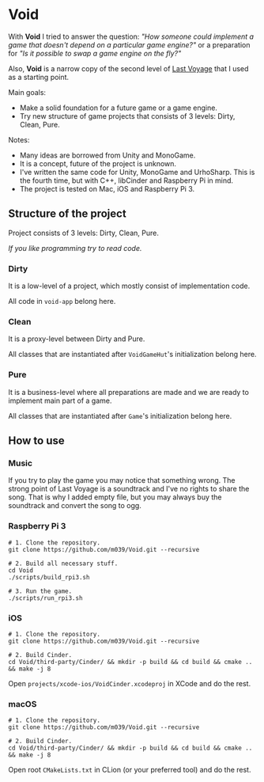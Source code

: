 # Void

With **Void** I tried to answer the question: *"How someone could implement a game that doesn't depend on a particular game engine?"* or a preparation for *"Is it possible to swap a game engine on the fly?"*

Also, **Void** is a narrow copy of the second level of [Last Voyage](http://lastvoyage.co) that I used as a starting point.

Main goals:

* Make a solid foundation for a future game or a game engine.
* Try new structure of game projects that consists of 3 levels: Dirty, Clean, Pure.

Notes:

* Many ideas are borrowed from Unity and MonoGame.
* It is a concept, future of the project is unknown.
* I've written the same code for Unity, MonoGame and UrhoSharp. This is the fourth time, but with C++, libCinder and Raspberry Pi in mind.
* The project is tested on Mac, iOS and Raspberry Pi 3.

## Structure of the project

Project consists of 3 levels: Dirty, Clean, Pure.

*If you like programming try to read code.*
 
### Dirty

It is a low-level of a project, which mostly consist of implementation code.

All code in `void-app` belong here.

### Clean

It is a proxy-level between Dirty and Pure.

All classes that are instantiated after `VoidGameHut`'s initialization belong here.

### Pure

It is a business-level where all preparations are made and we are ready to implement main part of a game.

All classes that are instantiated after `Game`'s initialization belong here.

## How to use

### Music

If you try to play the game you may notice that something wrong. The strong point of Last Voyage is a soundtrack and I've no rights to share the song. That is why I added empty file, but you may always buy the soundtrack and convert the song to ogg.

### Raspberry Pi 3

    # 1. Clone the repository.
    git clone https://github.com/m039/Void.git --recursive
    
    # 2. Build all necessary stuff.
    cd Void
    ./scripts/build_rpi3.sh
    
    # 3. Run the game.
    ./scripts/run_rpi3.sh

### iOS

    # 1. Clone the repository.
    git clone https://github.com/m039/Void.git --recursive
    
    # 2. Build Cinder.
    cd Void/third-party/Cinder/ && mkdir -p build && cd build && cmake .. && make -j 8

Open `projects/xcode-ios/VoidCinder.xcodeproj` in XCode and do the rest.

### macOS

    # 1. Clone the repository.
    git clone https://github.com/m039/Void.git --recursive
    
    # 2. Build Cinder.
    cd Void/third-party/Cinder/ && mkdir -p build && cd build && cmake .. && make -j 8

Open root `CMakeLists.txt` in CLion (or your preferred tool) and do the rest.
